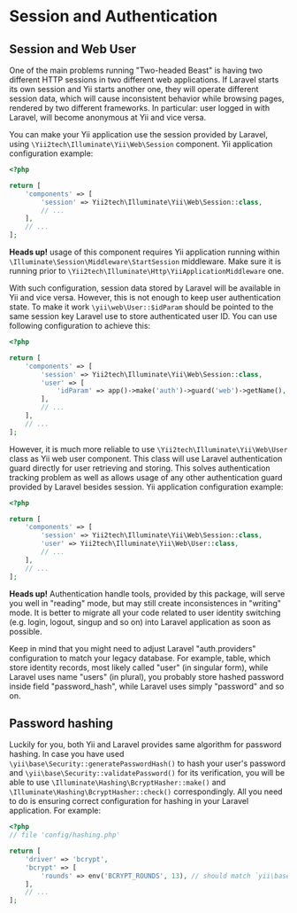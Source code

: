 Session and Authentication
==========================

Session and Web User <span id="session-and-web-user"></span>
--------------------

One of the main problems running "Two-headed Beast" is having two different HTTP sessions in two different
web applications. If Laravel starts its own session and Yii starts another one, they will operate different
session data, which will cause inconsistent behavior while browsing pages, rendered by two different frameworks.
In particular: user logged in with Laravel, will become anonymous at Yii and vice versa.

You can make your Yii application use the session provided by Laravel, using `\Yii2tech\Illuminate\Yii\Web\Session` component.
Yii application configuration example:

```php
<?php

return [
    'components' => [
        'session' => Yii2tech\Illuminate\Yii\Web\Session::class,
        // ...
    ],
    // ...
];
```

**Heads up!** usage of this component requires Yii application running within `\Illuminate\Session\Middleware\StartSession` middleware.
Make sure it is running prior to `\Yii2tech\Illuminate\Http\YiiApplicationMiddleware` one.

With such configuration, session data stored by Laravel will be available in Yii and vice versa.
However, this is not enough to keep user authentication state. To make it work `\yii\web\User::$idParam` should be
pointed to the same session key Laravel use to store authenticated user ID. You can use following configuration to
achieve this:

```php
<?php

return [
    'components' => [
        'session' => Yii2tech\Illuminate\Yii\Web\Session::class,
        'user' => [
            'idParam' => app()->make('auth')->guard('web')->getName(),
        ],
        // ...
    ],
    // ...
];
```

However, it is much more reliable to use `\Yii2tech\Illuminate\Yii\Web\User` class as Yii web user component.
This class will use Laravel authentication guard directly for user retrieving and storing. This solves authentication
tracking problem as well as allows usage of any other authentication guard provided by Laravel besides session.
Yii application configuration example:

```php
<?php

return [
    'components' => [
        'session' => Yii2tech\Illuminate\Yii\Web\Session::class,
        'user' => Yii2tech\Illuminate\Yii\Web\User::class,
        // ...
    ],
    // ...
];
```

**Heads up!** Authentication handle tools, provided by this package, will serve you well in "reading" mode,
but may still create inconsistences in "writing" mode. It is better to migrate all your code related to user
identity switching (e.g. login, logout, singup and so on) into Laravel application as soon as possible.

Keep in mind that you might need to adjust Laravel "auth.providers" configuration to match your legacy database. For example,
table, which store identity records, most likely called "user" (in singular form), while Laravel uses name "users" (in plural), 
you probably store hashed password inside field "password_hash", while Laravel uses simply "password" and so on.


Password hashing <span id="password-hashing"></span>
----------------

Luckily for you, both Yii and Laravel provides same algorithm for password hashing. In case you have used `\yii\base\Security::generatePasswordHash()`
to hash your user's password and `\yii\base\Security::validatePassword()` for its verification, you will be able to use 
`\Illuminate\Hashing\BcryptHasher::make()` and `\Illuminate\Hashing\BcryptHasher::check()` correspondingly.
All you need to do is ensuring correct configuration for hashing in your Laravel application. For example:

```php
<?php
// file 'config/hashing.php'

return [
    'driver' => 'bcrypt',
    'bcrypt' => [
        'rounds' => env('BCRYPT_ROUNDS', 13), // should match `yii\base\Security::$passwordHashCost`
    ],
    // ...
];
```
